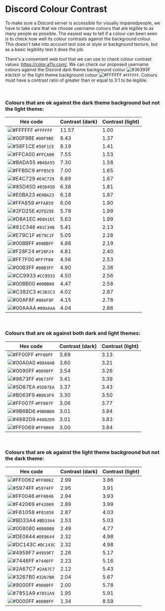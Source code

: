 # Discord Colour Contrast

To make sure a Discord server is accessible for visually impairedpeople, we have to take care that we choose username colours that are legible to as many people as possible. The easiest way to tell if a colour can been seen is to check how well its colour contrasts against the background colour. This doesn't take into account text size or style or background texture, but as a basic legibility test it does the job.

There's a convenient web tool that we can use to check colour contrast values: https://color.a11y.com/. We can check our proposed username colours against the Discord dark theme background colour ![#36393F](https://via.placeholder.com/15/36393F/000000?text=+) `#36393F` or the light theme background colour ![#FFFFFF](https://via.placeholder.com/15/FFFFFF/000000?text=+) `#FFFFFF`. Colours must have a contrast ratio of greater than or equal to 3:1 to be legible.

&nbsp;

### Colours that are ok against the dark theme background but not the light theme:

|Hex code                                                                   |Contrast (dark)|Contrast (light)|
|---------------------------------------------------------------------------|---------------|----------------|
| ![#FFFFFF](https://via.placeholder.com/15/FFFFFF/000000?text=+) `#FFFFFF` | 11.57         | 1.00           |
| ![#00F9BE](https://via.placeholder.com/15/00F9BE/000000?text=+) `#00F9BE` | 8.43          | 1.37           |
| ![#56F1CE](https://via.placeholder.com/15/56F1CE/000000?text=+) `#56F1CE` | 8.19          | 1.41           |
| ![#FFCA00](https://via.placeholder.com/15/FFCA00/000000?text=+) `#FFCA00` | 7.55          | 1.53           |
| ![#BADA55](https://via.placeholder.com/15/BADA55/000000?text=+) `#BADA55` | 7.30          | 1.58           |
| ![#FFB5C9](https://via.placeholder.com/15/FFB5C9/000000?text=+) `#FFB5C9` | 7.00          | 1.65           |
| ![#E4C729](https://via.placeholder.com/15/E4C729/000000?text=+) `#E4C729` | 6.89          | 1.67           |
| ![#85D45D](https://via.placeholder.com/15/85D45D/000000?text=+) `#85D45D` | 6.38          | 1.81           |
| ![#E0BA23](https://via.placeholder.com/15/E0BA23/000000?text=+) `#E0BA23` | 6.18          | 1.87           |
| ![#FFA859](https://via.placeholder.com/15/FFA859/000000?text=+) `#FFA859` | 6.06          | 1.90           |
| ![#2FD25E](https://via.placeholder.com/15/2FD25E/000000?text=+) `#2FD25E` | 5.78          | 1.99           |
| ![#D8A1EC](https://via.placeholder.com/15/D8A1EC/000000?text=+) `#D8A1EC` | 5.63          | 1.99           |
| ![#81C346](https://via.placeholder.com/15/81C346/000000?text=+) `#81C346` | 5.41          | 2.13           |
| ![#E79C1F](https://via.placeholder.com/15/E79C1F/000000?text=+) `#E79C1F` | 5.05          | 2.28           |
| ![#00BBFF](https://via.placeholder.com/15/00BBFF/000000?text=+) `#00BBFF` | 4.86          | 2.19           |
| ![#F28F24](https://via.placeholder.com/15/F28F24/000000?text=+) `#F28F24` | 4.81          | 2.40           |
| ![#FF7F00](https://via.placeholder.com/15/FF7F00/000000?text=+) `#FF7F00` | 4.56          | 2.53           |
| ![#00B3FF](https://via.placeholder.com/15/00B3FF/000000?text=+) `#00B3FF` | 4.90          | 2.36           |
| ![#CC9933](https://via.placeholder.com/15/CC9933/000000?text=+) `#CC9933` | 4.50          | 2.56           |
| ![#00BB00](https://via.placeholder.com/15/00BB00/000000?text=+) `#00BB00` | 4.47          | 2.58           |
| ![#C382C3](https://via.placeholder.com/15/C382C3/000000?text=+) `#C382C3` | 4.02          | 2.87           |
| ![#00AF8F](https://via.placeholder.com/15/00AF8F/000000?text=+) `#00AF8F` | 4.15          | 2.78           |
| ![#00AAAA](https://via.placeholder.com/15/00AAAA/000000?text=+) `#00AAAA` | 4.04          | 2.86           |

&nbsp;

### Colours that are ok against both dark and light themes:

|Hex code                                                                   |Contrast (dark)|Contrast (light)|
|---------------------------------------------------------------------------|---------------|----------------|
| ![#FF00FF](https://via.placeholder.com/15/FF00FF/000000?text=+) `#FF00FF` | 3.69          | 3.13           |
| ![#00A0A0](https://via.placeholder.com/15/00A0A0/000000?text=+) `#00A0A0` | 3.60          | 3.21           |
| ![#0090FF](https://via.placeholder.com/15/0090FF/000000?text=+) `#0090FF` | 3.54          | 3.26           |
| ![#9673FF](https://via.placeholder.com/15/9673FF/000000?text=+) `#9673FF` | 3.41          | 3.39           |
| ![#5D87EA](https://via.placeholder.com/15/5D87EA/000000?text=+) `#5D87EA` | 3.37          | 3.43           |
| ![#B063F9](https://via.placeholder.com/15/B063F9/000000?text=+) `#B063F9` | 3.30          | 3.50           |
| ![#FF007F](https://via.placeholder.com/15/FF007F/000000?text=+) `#FF007F` | 3.06          | 3.77           |
| ![#9B6BD6](https://via.placeholder.com/15/9B6BD6/000000?text=+) `#9B6BD6` | 3.01          | 3.84           |
| ![#4882D9](https://via.placeholder.com/15/4882D9/000000?text=+) `#4882D9` | 3.01          | 3.83           |
| ![#FF0069](https://via.placeholder.com/15/FF0069/000000?text=+) `#FF0069` | 3.00          | 3.84           |

&nbsp;

### Colours that are ok against the light theme background but not the dark theme:

|Hex code                                                                   |Contrast (dark)|Contrast (light)|
|---------------------------------------------------------------------------|---------------|----------------|
| ![#FF0062](https://via.placeholder.com/15/FF0062/000000?text=+) `#FF0062` | 2.99          | 3.86           |
| ![#5974FF](https://via.placeholder.com/15/5974FF/000000?text=+) `#5974FF` | 2.95          | 3.91           |
| ![#FF0046](https://via.placeholder.com/15/FF0046/000000?text=+) `#FF0046` | 2.94          | 3.93           |
| ![#F42069](https://via.placeholder.com/15/F42069/000000?text=+) `#F42069` | 2.89          | 3.99           |
| ![#F81058](https://via.placeholder.com/15/F81058/000000?text=+) `#F81058` | 2.87          | 4.03           |
| ![#BD33A4](https://via.placeholder.com/15/BD33A4/000000?text=+) `#BD33A4` | 2.53          | 5.03           |
| ![#008080](https://via.placeholder.com/15/008080/000000?text=+) `#008080` | 2.49          | 4.77           |
| ![#DE0644](https://via.placeholder.com/15/DE0644/000000?text=+) `#DE0644` | 2.32          | 4.98           |
| ![#DC143C](https://via.placeholder.com/15/DC143C/000000?text=+) `#DC143C` | 2.32          | 4.98           |
| ![#4959F7](https://via.placeholder.com/15/4959F7/000000?text=+) `#4959F7` | 2.26          | 5.17           |
| ![#7446FF](https://via.placeholder.com/15/7446FF/000000?text=+) `#7446FF` | 2.23          | 5.16           |
| ![#2A67C7](https://via.placeholder.com/15/2A67C7/000000?text=+) `#2A67C7` | 2.12          | 5.43           |
| ![#3267B0](https://via.placeholder.com/15/3267B0/000000?text=+) `#3267B0` | 2.04          | 5.67           |
| ![#9000FF](https://via.placeholder.com/15/9000FF/000000?text=+) `#9000FF` | 2.00          | 5.78           |
| ![#7851A9](https://via.placeholder.com/15/7851A9/000000?text=+) `#7851A9` | 1.95          | 5.91           |
| ![#0000FF](https://via.placeholder.com/15/0000FF/000000?text=+) `#0000FF` | 1.34          | 8.59           |
